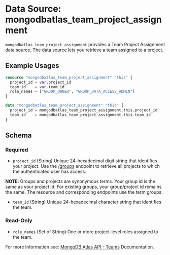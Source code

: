 # Data Source: mongodbatlas_team_project_assignment

`mongodbatlas_team_project_assignment` provides a Team Project Assignment data source. The data source lets you retrieve a team assigned to a project.

## Example Usages

```terraform
resource "mongodbatlas_team_project_assignment" "this" {
  project_id = var.project_id
  team_id    = var.team_id
  role_names = ["GROUP_OWNER", "GROUP_DATA_ACCESS_ADMIN"]
}

data "mongodbatlas_team_project_assignment" "this" {
  project_id = mongodbatlas_team_project_assignment.this.project_id
  team_id    = mongodbatlas_team_project_assignment.this.team_id
}
```

<!-- schema generated by tfplugindocs -->
## Schema

### Required

- `project_id` (String) Unique 24-hexadecimal digit string that identifies your project. Use the [/groups](https://www.mongodb.com/docs/api/doc/atlas-admin-api-v2/operation/operation-listprojects) endpoint to retrieve all projects to which the authenticated user has access.

**NOTE**: Groups and projects are synonymous terms. Your group id is the same as your project id. For existing groups, your group/project id remains the same. The resource and corresponding endpoints use the term groups.
- `team_id` (String) Unique 24-hexadecimal character string that identifies the team.

### Read-Only

- `role_names` (Set of String) One or more project-level roles assigned to the team.

For more information see: [MongoDB Atlas API - Teams](https://www.mongodb.com/docs/api/doc/atlas-admin-api-v2/operation/operation-getprojectteam) Documentation.

